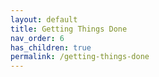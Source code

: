 ```yaml
---
layout: default
title: Getting Things Done
nav_order: 6
has_children: true
permalink: /getting-things-done
---
```

